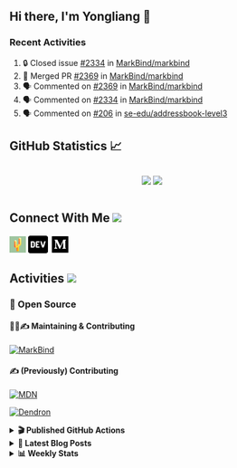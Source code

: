 ## Hi there, I'm Yongliang 👋

### Recent Activities

<!--START_SECTION:activity-->
1. 🔒 Closed issue [#2334](https://github.com/MarkBind/markbind/issues/2334) in [MarkBind/markbind](https://github.com/MarkBind/markbind)
2. 🎉 Merged PR [#2369](https://github.com/MarkBind/markbind/pull/2369) in [MarkBind/markbind](https://github.com/MarkBind/markbind)
3. 🗣 Commented on [#2369](https://github.com/MarkBind/markbind/pull/2369#issuecomment-1720325308) in [MarkBind/markbind](https://github.com/MarkBind/markbind)
4. 🗣 Commented on [#2334](https://github.com/MarkBind/markbind/issues/2334#issuecomment-1717493237) in [MarkBind/markbind](https://github.com/MarkBind/markbind)
5. 🗣 Commented on [#206](https://github.com/se-edu/addressbook-level3/pull/206#issuecomment-1714179931) in [se-edu/addressbook-level3](https://github.com/se-edu/addressbook-level3)
<!--END_SECTION:activity-->

## GitHub Statistics :chart_with_upwards_trend:
<div align="center">
<div style="display: flex; align-items: center; justify-content: center;">

[![](https://github-readme-stats-tlylt.vercel.app/api?username=tlylt&show_icons=true&theme=tokyonight&hide_border=true&locale=en)](https://github.com/tlylt)
[![](https://github-readme-streak-stats.herokuapp.com/?user=tlylt&theme=tokyonight&hide_border=true)](https://github.com/tlylt)
</div>
</div>

## Connect With Me <img src="https://media.giphy.com/media/2wh5K5yE3ulp3xgYcG/giphy-downsized.gif" width="30">

<a href="https://www.yongliangliu.com/" target="_blank"><img align="center" src="static/site-icon.png" alt="yongliangliu.com" height="29" width="29" /></a>
<a href="https://dev.to/tlylt" target="_blank"><img align="center" src="static/dev-badge.svg" alt="dev.to/tlylt" height="35" width="35" /></a>
<a href="https://tlylt.medium.com" target="_blank"><img align="center" src="static/medium.png" alt="tlylt.medium.com" height="35" width="35" /></a>

## Activities <img src="https://media.giphy.com/media/WUlplcMpOCEmTGBtBW/giphy.gif" width="30">

### 🔭 Open Source

#### 👷‍♂️✍️ Maintaining & Contributing
[![MarkBind](https://github-readme-stats-tlylt.vercel.app/api/pin/?username=markbind&repo=markbind)](https://github.com/MarkBind/markbind)

#### ✍️ (Previously) Contributing
[![MDN](https://github-readme-stats-tlylt.vercel.app/api/pin/?username=mdn&repo=content)](https://github.com/mdn/content/issues?q=is%3Aopen+involves%3A%40me+sort%3Aupdated-desc)

[![Dendron](https://github-readme-stats-tlylt.vercel.app/api/pin/?username=dendronhq&repo=dendron)](https://github.com/dendronhq/dendron/issues?q=is%3Aopen+involves%3A%40me+sort%3Aupdated-desc)

<details>
<summary> <b>🎬 Published GitHub Actions </b> </summary>

[![install-graphviz](https://github-readme-stats-tlylt.vercel.app/api/pin/?username=tlylt&repo=install-graphviz)](https://github.com/tlylt/install-graphviz)

[![reposense-action](https://github-readme-stats-tlylt.vercel.app/api/pin/?username=tlylt&repo=reposense-action)](https://github.com/tlylt/reposense-action)

[![markbin-action](https://github-readme-stats-tlylt.vercel.app/api/pin/?username=markbind&repo=markbind-action)](https://github.com/MarkBind/markbind-action)

</details>

<details>
<summary> <b>📕 Latest Blog Posts</b> </summary>

<!-- BLOG-POST-LIST:START -->
- [End of Year 3 Sem 2](https://yongliangliu.com/blog/end-of-year-3-sem-2)
- [Deploy a ChatGPT API Server in no time](https://yongliangliu.com/blog/chatgpt-nextjs-server)
- [Creating a regex-based Markdown parser in TypeScript](https://yongliangliu.com/blog/rmark)
- [Create VSCode Snippets for Markdown Blog Workflows](https://yongliangliu.com/blog/vscode-snippets)
- [Brag Doc 2023](https://yongliangliu.com/blog/brag-doc-2023)
<!-- BLOG-POST-LIST:END -->

</details>

<details>
<summary> <b>📊 Weekly Stats</b> </summary>

<!--START_SECTION:waka-->
![Code Time](http://img.shields.io/badge/Code%20Time-1%2C129%20hrs%209%20mins-blue)

**🐱 My GitHub Data** 

> 📦 654.6 kB Used in GitHub's Storage 
 > 
> 🏆 1,512 Contributions in the Year 2023
 > 
> 🚫 Not Opted to Hire
 > 
> 📜 174 Public Repositories 
 > 
> 🔑 40 Private Repositories 
 > 
**I'm an Early 🐤** 

```text
🌞 Morning                3917 commits        ███████░░░░░░░░░░░░░░░░░░   29.35 % 
🌆 Daytime                3582 commits        ███████░░░░░░░░░░░░░░░░░░   26.84 % 
🌃 Evening                4957 commits        █████████░░░░░░░░░░░░░░░░   37.14 % 
🌙 Night                  890 commits         ██░░░░░░░░░░░░░░░░░░░░░░░   06.67 % 
```
📅 **I'm Most Productive on Wednesday** 

```text
Monday                   1749 commits        ███░░░░░░░░░░░░░░░░░░░░░░   13.11 % 
Tuesday                  1928 commits        ████░░░░░░░░░░░░░░░░░░░░░   14.45 % 
Wednesday                2152 commits        ████░░░░░░░░░░░░░░░░░░░░░   16.12 % 
Thursday                 1674 commits        ███░░░░░░░░░░░░░░░░░░░░░░   12.54 % 
Friday                   1721 commits        ███░░░░░░░░░░░░░░░░░░░░░░   12.90 % 
Saturday                 2042 commits        ████░░░░░░░░░░░░░░░░░░░░░   15.30 % 
Sunday                   2080 commits        ████░░░░░░░░░░░░░░░░░░░░░   15.59 % 
```


📊 **This Week I Spent My Time On** 

```text
🕑︎ Time Zone: Asia/Singapore

💬 Programming Languages: 
Markdown                 2 hrs 26 mins       ████████████████████░░░░░   81.22 % 
YAML                     13 mins             ██░░░░░░░░░░░░░░░░░░░░░░░   07.71 % 
TypeScript               7 mins              █░░░░░░░░░░░░░░░░░░░░░░░░   04.38 % 
JSON                     6 mins              █░░░░░░░░░░░░░░░░░░░░░░░░   03.66 % 
JavaScript               2 mins              ░░░░░░░░░░░░░░░░░░░░░░░░░   01.38 % 
```


 Last Updated on 16/09/2023 00:43:03 UTC
<!--END_SECTION:waka-->

</details>
